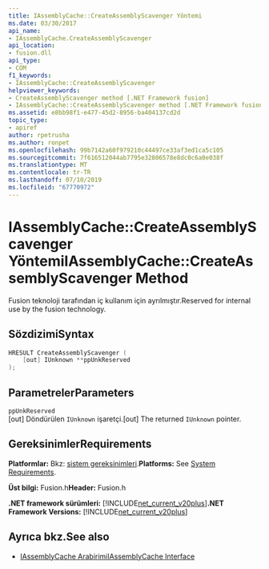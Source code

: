 ```yaml
---
title: IAssemblyCache::CreateAssemblyScavenger Yöntemi
ms.date: 03/30/2017
api_name:
- IAssemblyCache.CreateAssemblyScavenger
api_location:
- fusion.dll
api_type:
- COM
f1_keywords:
- IAssemblyCache::CreateAssemblyScavenger
helpviewer_keywords:
- CreateAssemblyScavenger method [.NET Framework fusion]
- IAssemblyCache::CreateAssemblyScavenger method [.NET Framework fusion]
ms.assetid: e8bb98f1-e477-45d2-8956-ba404137cd2d
topic_type:
- apiref
author: rpetrusha
ms.author: ronpet
ms.openlocfilehash: 99b7142a60f979210c44497ce33af3ed1ca5c105
ms.sourcegitcommit: 7f616512044ab7795e32806578e8dc0c6a0e038f
ms.translationtype: MT
ms.contentlocale: tr-TR
ms.lasthandoff: 07/10/2019
ms.locfileid: "67770972"
---
```

# <a name="iassemblycachecreateassemblyscavenger-method"></a><span data-ttu-id="10cac-102">IAssemblyCache::CreateAssemblyScavenger Yöntemi</span><span class="sxs-lookup"><span data-stu-id="10cac-102">IAssemblyCache::CreateAssemblyScavenger Method</span></span>
<span data-ttu-id="10cac-103">Fusion teknoloji tarafından iç kullanım için ayrılmıştır.</span><span class="sxs-lookup"><span data-stu-id="10cac-103">Reserved for internal use by the fusion technology.</span></span>  
  
## <a name="syntax"></a><span data-ttu-id="10cac-104">Sözdizimi</span><span class="sxs-lookup"><span data-stu-id="10cac-104">Syntax</span></span>  
  
```cpp  
HRESULT CreateAssemblyScavenger (  
    [out] IUnknown **ppUnkReserved  
);  
```  
  
## <a name="parameters"></a><span data-ttu-id="10cac-105">Parametreler</span><span class="sxs-lookup"><span data-stu-id="10cac-105">Parameters</span></span>  
 `ppUnkReserved`  
 <span data-ttu-id="10cac-106">[out] Döndürülen `IUnknown` işaretçi.</span><span class="sxs-lookup"><span data-stu-id="10cac-106">[out] The returned `IUnknown` pointer.</span></span>  
  
## <a name="requirements"></a><span data-ttu-id="10cac-107">Gereksinimler</span><span class="sxs-lookup"><span data-stu-id="10cac-107">Requirements</span></span>  
 <span data-ttu-id="10cac-108">**Platformlar:** Bkz: [sistem gereksinimleri](../../../../docs/framework/get-started/system-requirements.md).</span><span class="sxs-lookup"><span data-stu-id="10cac-108">**Platforms:** See [System Requirements](../../../../docs/framework/get-started/system-requirements.md).</span></span>  
  
 <span data-ttu-id="10cac-109">**Üst bilgi:** Fusion.h</span><span class="sxs-lookup"><span data-stu-id="10cac-109">**Header:** Fusion.h</span></span>  
  
 <span data-ttu-id="10cac-110">**.NET framework sürümleri:** [!INCLUDE[net_current_v20plus](../../../../includes/net-current-v20plus-md.md)]</span><span class="sxs-lookup"><span data-stu-id="10cac-110">**.NET Framework Versions:** [!INCLUDE[net_current_v20plus](../../../../includes/net-current-v20plus-md.md)]</span></span>  
  
## <a name="see-also"></a><span data-ttu-id="10cac-111">Ayrıca bkz.</span><span class="sxs-lookup"><span data-stu-id="10cac-111">See also</span></span>

- [<span data-ttu-id="10cac-112">IAssemblyCache Arabirimi</span><span class="sxs-lookup"><span data-stu-id="10cac-112">IAssemblyCache Interface</span></span>](../../../../docs/framework/unmanaged-api/fusion/iassemblycache-interface.md)
